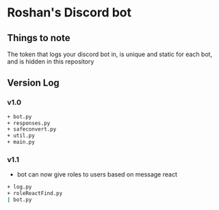 # Roshan's Discord bot

## Things to note
The token that logs your discord bot in, is unique and static for each bot, and is hidden in this repository

## Version Log
### v1.0

```bash
+ bot.py
+ responses.py 
+ safeconvert.py
+ util.py
+ main.py
```

### v1.1
+ bot can now give roles to users based on message react 
```bash
+ log.py
+ roleReactFind.py
| bot.py
```
